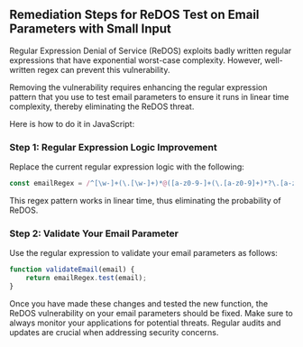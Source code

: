 

## Remediation Steps for ReDOS Test on Email Parameters with Small Input

Regular Expression Denial of Service (ReDOS) exploits badly written regular expressions that have exponential worst-case complexity. However, well-written regex can prevent this vulnerability.

Removing the vulnerability requires enhancing the regular expression pattern that you use to test email parameters to ensure it runs in linear time complexity, thereby eliminating the ReDOS threat.

Here is how to do it in JavaScript:

### Step 1: Regular Expression Logic Improvement
Replace the current regular expression logic with the following:
```javascript
const emailRegex = /^[\w-]+(\.[\w-]+)*@([a-z0-9-]+(\.[a-z0-9]+)*?\.[a-z]{2,6}|(\d{1,3}\.){3}\d{1,3})(:\d{4})?$/i;
```
This regex pattern works in linear time, thus eliminating the probability of ReDOS.

### Step 2: Validate Your Email Parameter
Use the regular expression to validate your email parameters as follows:
```javascript
function validateEmail(email) {
    return emailRegex.test(email);
}
```
Once you have made these changes and tested the new function, the ReDOS vulnerability on your email parameters should be fixed. Make sure to always monitor your applications for potential threats. Regular audits and updates are crucial when addressing security concerns.